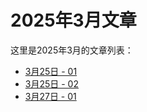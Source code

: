 # 2025年3月文章

这里是2025年3月的文章列表：

- [3月25日 - 01](./03-25-01.md)
- [3月25日 - 02](./03-25-02.md)
- [3月27日 - 01](./03-27-01.md)